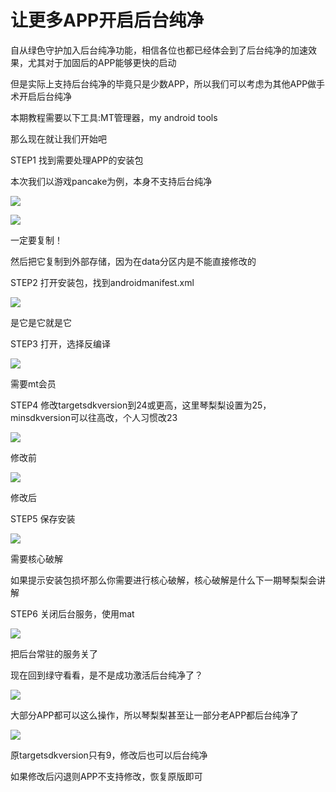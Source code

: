 # 让更多APP开启后台纯净

自从绿色守护加入后台纯净功能，相信各位也都已经体会到了后台纯净的加速效果，尤其对于加固后的APP能够更快的启动

但是实际上支持后台纯净的毕竟只是少数APP，所以我们可以考虑为其他APP做手术开启后台纯净

本期教程需要以下工具:MT管理器，my android tools

那么现在就让我们开始吧

STEP1 找到需要处理APP的安装包

本次我们以游戏pancake为例﻿，本身不支持后台纯净﻿

![](http://upload-images.jianshu.io/upload_images/5660880-b91e1e6cf64d8d01.png)

![](http://upload-images.jianshu.io/upload_images/5660880-a16540bb0a5a45cf.png)

一定要复制！

然后把它复制到外部存储，因为在data分区内是不能直接修改的

STEP2 打开安装包，找到androidmanifest.xml﻿

![](http://upload-images.jianshu.io/upload_images/5660880-07a15a1618013f62.png)

是它是它就是它

STEP3 打开，选择反编译﻿

![](http://upload-images.jianshu.io/upload_images/5660880-092bac16ea801031.png)

需要mt会员

STEP4 修改targetsdkversion到24或更高，这里琴梨梨设置为25，minsdkversion可以往高改，个人习惯改23

![](http://upload-images.jianshu.io/upload_images/5660880-325b89586c62d50a.png)

修改前

![](http://upload-images.jianshu.io/upload_images/5660880-74a6593cd764c39b.png)

修改后

STEP5 保存安装﻿

![](http://upload-images.jianshu.io/upload_images/5660880-f0b105ca0ce6613e.png)

需要核心破解

如果提示安装包损坏那么你需要进行核心破解，核心破解是什么下一期琴梨梨会讲解

STEP6 关闭后台服务，使用mat﻿

![](http://upload-images.jianshu.io/upload_images/5660880-888589831cbef5e6.png)

把后台常驻的服务关了

现在回到绿守看看，是不是成功激活后台纯净了？﻿

![](http://upload-images.jianshu.io/upload_images/5660880-c67e5d54f5070963.png)

大部分APP都可以这么操作，所以琴梨梨甚至让一部分老APP都后台纯净了

![](http://upload-images.jianshu.io/upload_images/5660880-70755bd432273624.png)

原targetsdkversion只有9，修改后也可以后台纯净

如果修改后闪退则APP不支持修改，恢复原版即可